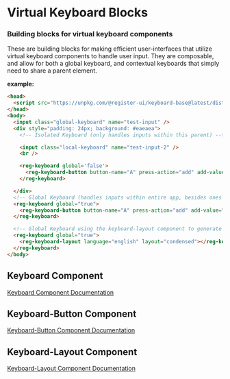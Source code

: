 # Virtual Keyboard Blocks
### Building blocks for virtual keyboard components

These are building blocks for making efficient user-interfaces that utilize virtual keyboard components to handle user input. They are composable, and allow for both a global keyboard, and contextual keyboards that simply need to share a parent element.

**example:**
```html
<head>
  <script src="https://unpkg.com/@register-ui/keyboard-base@latest/dist/register-keyboard/register-keyboard.js"></script>
</head>
<body>
  <input class="global-keyboard" name="test-input" />
  <div style="padding: 24px; background: #eaeaea">
    <!-- Isolated Keyboard (only handles inputs within this parent) -->

    <input class="local-keyboard" name="test-input-2" />
    <br />

    <reg-keyboard global='false'>
      <reg-keyboard-button button-name="A" press-action="add" add-value="A">A</reg-keyboard-button>
    </reg-keyboard>

  </div>
  <!-- Global Keyboard (handles inputs within entire app, besides ones controlled by local keyboards) -->
  <reg-keyboard global="true">
    <reg-keyboard-button button-name="A" press-action="add" add-value="A">A</reg-keyboard-button>
  </reg-keyboard>

  <!-- Global Keyboard using the keyboard-layout component to generate the keys. -->
  <reg-keyboard global="true">
    <reg-keyboard-layout language="english" layout="condensed"></reg-keyboard-layout>
  </reg-keyboard>
</body>
```

## Keyboard Component
[Keyboard Component Documentation](https://github.com/parkerpierpont/Keyboard-Blocks/tree/master/keyboard-base/src/components/keyboard)

## Keyboard-Button Component
[Keyboard-Button Component Documentation](https://github.com/parkerpierpont/Keyboard-Blocks/tree/master/keyboard-base/src/components/keyboard-button)

## Keyboard-Layout Component
[Keyboard-Layout Component Documentation](https://github.com/parkerpierpont/Keyboard-Blocks/tree/master/keyboard-base/src/components/keyboard-layout)